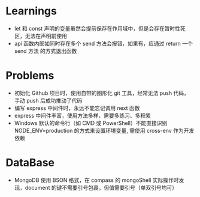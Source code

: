 # Learnings

-   let 和 const 声明的变量虽然会提前保存在作用域中，但是会存在暂时性死区，无法在声明前使用
-   api 函数内部如同时存在多个 send 方法会报错，如果有，应通过 return 一个 send 方法 的方式退出函数

# Problems

-   初始化 Github 项目时，使用自带的图形化 git 工具，经常无法 push 代码，手动 push 后成功推动了代码
-   编写 express 中间件时，永远不能忘记调用 next 函数
-   express 中间件丰富，使用方法多样，需要多练习、多积累
-   Windows 默认的命令行（如 CMD 或 PowerShell）不能直接识别 NODE_ENV=production 的方式来设置环境变量, 需使用 cross-env 作为开发依赖

# DataBase

-   MongoDB 使用 BSON 格式，在 compass 的 mongoShell 实际操作时发现，document 的键不需要引号包裹，但值需要引号（单双引号均可）
